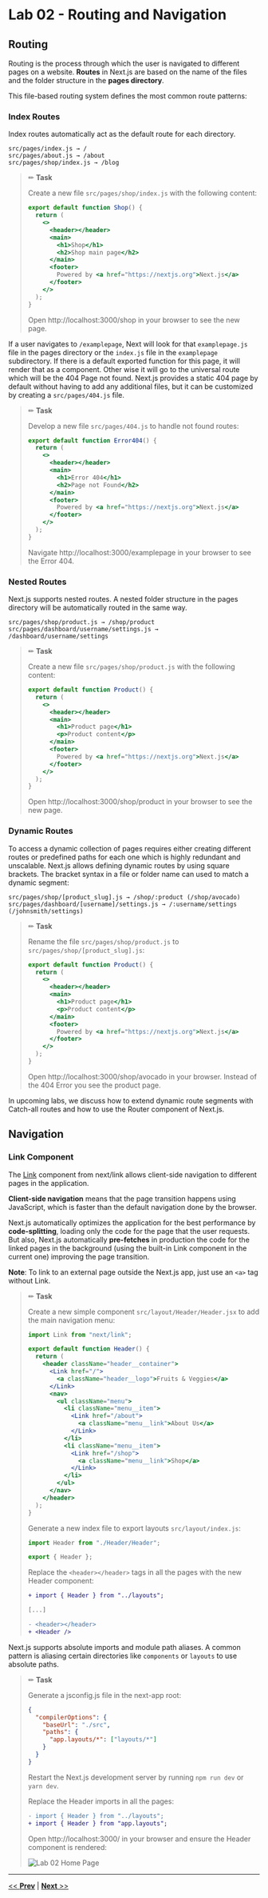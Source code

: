 # Lab 02 - Routing and Navigation

## Routing

Routing is the process through which the user is navigated to different pages on a website. **Routes** in Next.js are based on the name of the files and the folder structure in the **pages directory**.

This file-based routing system defines the most common route patterns:

### Index Routes

Index routes automatically act as the default route for each directory.

```text
src/pages/index.js → /
src/pages/about.js → /about
src/pages/shop/index.js → /blog
```

> ✏ **Task**
>
> Create a new file `src/pages/shop/index.js` with the following content:
>
> ```jsx
> export default function Shop() {
>   return (
>     <>
>       <header></header>
>       <main>
>         <h1>Shop</h1>
>         <h2>Shop main page</h2>
>       </main>
>       <footer>
>         Powered by <a href="https://nextjs.org">Next.js</a>
>       </footer>
>     </>
>   );
> }
> ```
>
> Open http://localhost:3000/shop in your browser to see the new page.

If a user navigates to `/examplepage`, Next will look for that `examplepage.js` file in the pages directory or the `index.js` file in the `examplepage` subdirectory. If there is a default exported function for this page, it will render that as a component. Other wise it will go to the universal route which will be the 404 Page not found. Next.js provides a static 404 page by default without having to add any additional files, but it can be customized by creating a `src/pages/404.js` file.

> ✏ **Task**
>
> Develop a new file `src/pages/404.js` to handle not found routes:
>
> ```jsx
> export default function Error404() {
>   return (
>     <>
>       <header></header>
>       <main>
>         <h1>Error 404</h1>
>         <h2>Page not Found</h2>
>       </main>
>       <footer>
>         Powered by <a href="https://nextjs.org">Next.js</a>
>       </footer>
>     </>
>   );
> }
> ```
>
> Navigate http://localhost:3000/examplepage in your browser to see the Error 404.

### Nested Routes

Next.js supports nested routes. A nested folder structure in the pages directory will be automatically routed in the same way.

```text
src/pages/shop/product.js → /shop/product
src/pages/dashboard/username/settings.js → /dashboard/username/settings
```

> ✏ **Task**
>
> Create a new file `src/pages/shop/product.js` with the following content:
>
> ```jsx
> export default function Product() {
>   return (
>     <>
>       <header></header>
>       <main>
>         <h1>Product page</h1>
>         <p>Product content</p>
>       </main>
>       <footer>
>         Powered by <a href="https://nextjs.org">Next.js</a>
>       </footer>
>     </>
>   );
> }
> ```
>
> Open http://localhost:3000/shop/product in your browser to see the new page.

### Dynamic Routes

To access a dynamic collection of pages requires either creating different routes or predefined paths for each one which is highly redundant and unscalable. Next.js allows defining dynamic routes by using square brackets. The bracket syntax in a file or folder name can used to match a dynamic segment:

```text
src/pages/shop/[product_slug].js → /shop/:product (/shop/avocado)
src/pages/dashboard/[username]/settings.js → /:username/settings (/johnsmith/settings)
```

> ✏ **Task**
>
> Rename the file `src/pages/shop/product.js` to `src/pages/shop/[product_slug].js`:
>
> ```jsx
> export default function Product() {
>   return (
>     <>
>       <header></header>
>       <main>
>         <h1>Product page</h1>
>         <p>Product content</p>
>       </main>
>       <footer>
>         Powered by <a href="https://nextjs.org">Next.js</a>
>       </footer>
>     </>
>   );
> }
> ```
>
> Open http://localhost:3000/shop/avocado in your browser. Instead of the 404 Error you see the product page.

In upcoming labs, we discuss how to extend dynamic route segments with Catch-all routes and how to use the Router component of Next.js.

## Navigation

### Link Component

The [Link](https://nextjs.org/docs/api-reference/next/link) component from next/link allows client-side navigation to different pages in the application.

**Client-side navigation** means that the page transition happens using JavaScript, which is faster than the default navigation done by the browser.

Next.js automatically optimizes the application for the best performance by **code-splitting**, loading only the code for the page that the user requests. But also, Next.js automatically **pre-fetches** in production the code for the linked pages in the background (using the built-in Link component in the current one) improving the page transition.

**Note**: To link to an external page outside the Next.js app, just use an `<a>` tag without Link.

> ✏ **Task**
>
> Create a new simple component `src/layout/Header/Header.jsx` to add the main navigation menu:
>
> ```jsx
> import Link from "next/link";
>
> export default function Header() {
>   return (
>     <header className="header__container">
>       <Link href="/">
>         <a className="header__logo">Fruits & Veggies</a>
>       </Link>
>       <nav>
>         <ul className="menu">
>           <li className="menu__item">
>             <Link href="/about">
>               <a className="menu__link">About Us</a>
>             </Link>
>           </li>
>           <li className="menu__item">
>             <Link href="/shop">
>               <a className="menu__link">Shop</a>
>             </Link>
>           </li>
>         </ul>
>       </nav>
>     </header>
>   );
> }
> ```
>
> Generate a new index file to export layouts `src/layout/index.js`:
>
> ```js
> import Header from "./Header/Header";
>
> export { Header };
> ```
>
> Replace the `<header></header>` tags in all the pages with the new Header component:
>
> ```diff
> + import { Header } from "../layouts";
>
> [...]
>
> - <header></header>
> + <Header />
> ```

Next.js supports absolute imports and module path aliases. A common pattern is aliasing certain directories like `components` or `layouts` to use absolute paths.

> ✏ **Task**
>
> Generate a jsconfig.js file in the next-app root:
>
> ```json
> {
>   "compilerOptions": {
>     "baseUrl": "./src",
>     "paths": {
>       "app.layouts/*": ["layouts/*"]
>     }
>   }
> }
> ```
>
> Restart the Next.js development server by running `npm run dev` or `yarn dev`.
>
> Replace the Header imports in all the pages:
>
> ```diff
> - import { Header } from "../layouts";
> + import { Header } from "app.layouts";
> ```
>
> Open http://localhost:3000/ in your browser and ensure the Header component is rendered:
>
> ![Lab 02 Home Page](../../resources/images/lab02_home.png)

---

[<< **Prev**](../lab-01) | [**Next** >>](../lab-03)
